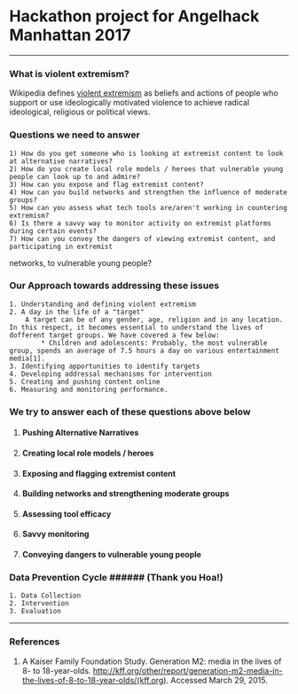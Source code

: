 
# Hackathon project for Angelhack Manhattan 2017

---  
  
### What is violent extremism?  
Wikipedia defines [violent extremism](https://en.wikipedia.org/wiki/Violent_extremism) as  beliefs and actions of people who support or use ideologically motivated violence to achieve radical ideological, religious or political views. 
  
### Questions we need to answer  
	1) How do you get someone who is looking at extremist content to look at alternative narratives?
	2) How do you create local role models / heroes that vulnerable young people can look up to and admire?
	3) How can you expose and flag extremist content?
	4) How can you build networks and strengthen the influence of moderate groups?
	5) How can you assess what tech tools are/aren't working in countering extremism?
	6) Is there a savvy way to monitor activity on extremist platforms during certain events?
	7) How can you convey the dangers of viewing extremist content, and participating in extremist
networks, to vulnerable young people?

### Our Approach towards addressing these issues
	1. Understanding and defining violent extremism  
	2. A day in the life of a "target"  
		A target can be of any gender, age, religion and in any location. In this respect, it becomes essential to understand the lives of dofferent target groups. We have covered a few below:  
			* Children and adolescents: Probably, the most vulnerable group, spends an average of 7.5 hours a day on various entertainment media[1].
	3. Identifying apportunities to identify targets  
	4. Developing addressal mechanisms for intervention  
	5. Creating and pushing content online  
	6. Measuring and monitoring performance.    
  
### We try to answer each of these questions above below  
  
1. #### Pushing Alternative Narratives  
2. #### Creating local role models / heroes  
3. #### Exposing and flagging extremist content  
4. #### Building networks and strengthening moderate groups  
5. #### Assessing tool efficacy  
6. #### Savvy monitoring  
7. #### Conveying dangers to vulnerable young people  
  
  
### Data Prevention Cycle ###### (Thank you Hoa!)  
	1. Data Collection
	2. Intervention
	3. Evaluation  
  
---  

### References  
  
1. A Kaiser Family Foundation Study. Generation M2: media in the lives of 8- to 18-year-olds. http://kff.org/other/report/generation-m2-media-in-the-lives-of-8-to-18-year-olds/(kff.org). Accessed March 29, 2015.